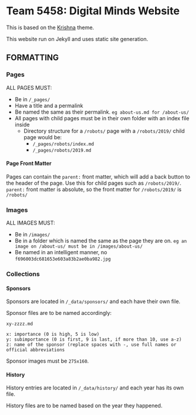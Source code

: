 # Team 5458: Digital Minds Website

This is based on the [Krishna](https://github.com/sharu725/krishna) theme.

This website run on Jekyll and uses static site generation.

## FORMATTING

### Pages

ALL PAGES MUST:

- Be in `/_pages/`
- Have a title and a permalink
- Be named the same as their permalink. `eg about-us.md for /about-us/`
- All pages with child pages must be in their own folder with an index file inside
  - Directory structure for a `/robots/` page with a `/robots/2019/` child page would be:
    - `/_pages/robots/index.md`
    - `/_pages/robots/2019.md`
    
#### Page Front Matter

Pages can contain the `parent:` front matter, which will add a back button to the header of the page. Use this for child pages such as `/robots/2019/`. `parent:` front matter is absolute, so the front matter for `/robots/2019/` is `/robots/`
    
### Images

ALL IMAGES MUST:

- Be in `/images/`
- Be in a folder which is named the same as the page they are on. `eg an image on /about-us/ must be in /images/about-us/`
- Be named in an intelligent manner, no `f696003dc681653e603a83b2ae0ba982.jpg`

### Collections

#### Sponsors

Sponsors are located in `/_data/sponsors/` and each have their own file.

Sponsor files are to be named accordingly:

```
xy-zzzz.md

x: importance (0 is high, 5 is low)
y: subimportance (0 is first, 9 is last, if more than 10, use a-z)
z: name of the sponsor (replace spaces with -, use full names or official abbreviations
```

Sponsor images must be `275x160`.

#### History

History entries are located in `/_data/history/` and each year has its own file.

History files are to be named based on the year they happened.